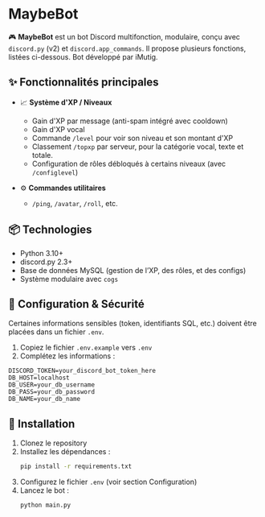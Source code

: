 # MaybeBot

🎮 **MaybeBot** est un bot Discord multifonction, modulaire, conçu avec `discord.py` (v2) et `discord.app_commands`. Il propose plusieurs fonctions, listées ci-dessous. Bot développé par iMutig.

## ✨ Fonctionnalités principales

- 📈 **Système d'XP / Niveaux**
  - Gain d'XP par message (anti-spam intégré avec cooldown)
  - Gain d'XP vocal
  - Commande `/level` pour voir son niveau et son montant d'XP
  - Classement `/topxp` par serveur, pour la catégorie vocal, texte et totale.
  - Configuration de rôles débloqués à certains niveaux (avec `/configlevel`)


- ⚙️ **Commandes utilitaires**
  - `/ping`, `/avatar`, `/roll`, etc.

## 📦 Technologies

- Python 3.10+
- discord.py 2.3+
- Base de données MySQL (gestion de l’XP, des rôles, et des configs)
- Système modulaire avec `cogs`

## 🔐 Configuration & Sécurité

Certaines informations sensibles (token, identifiants SQL, etc.) doivent être placées dans un fichier `.env`. 

1. Copiez le fichier `.env.example` vers `.env`
2. Complétez les informations :

```env
DISCORD_TOKEN=your_discord_bot_token_here
DB_HOST=localhost
DB_USER=your_db_username
DB_PASS=your_db_password
DB_NAME=your_db_name
```

## 🚀 Installation

1. Clonez le repository
2. Installez les dépendances :
   ```bash
   pip install -r requirements.txt
   ```
3. Configurez le fichier `.env` (voir section Configuration)
4. Lancez le bot :
   ```bash
   python main.py
   ```